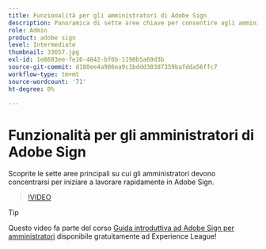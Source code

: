 ```yaml
---
title: Funzionalità per gli amministratori di Adobe Sign
description: Panoramica di sette aree chiave per consentire agli amministratori di iniziare a lavorare rapidamente in Adobe Sign
role: Admin
product: adobe sign
level: Intermediate
thumbnail: 33657.jpg
exl-id: 1e8603ee-fe16-4842-bf0b-1190b5a69d3b
source-git-commit: d180ee4a986ea9c1bddd30387359bafdda56ffc7
workflow-type: tm+mt
source-wordcount: '71'
ht-degree: 0%

---
```


# Funzionalità per gli amministratori di Adobe Sign

Scoprite le sette aree principali su cui gli amministratori devono concentrarsi per iniziare a lavorare rapidamente in Adobe Sign.

>[!VIDEO](https://video.tv.adobe.com/v/33657?hidetitle=true)

>[!TIP]
>
>Questo video fa parte del corso [Guida introduttiva ad Adobe Sign per amministratori](https://experienceleague.adobe.com/?recommended=Sign-A-1-2020.2) disponibile gratuitamente ad Experience League!

